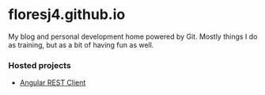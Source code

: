 # floresj4.github.io

My blog and personal development home powered by Git.  Mostly things I do as
training, but as a bit of having fun as well.

### Hosted projects

* [Angular REST Client](http://floresj4.github.io/AngularJS/#/home/)
